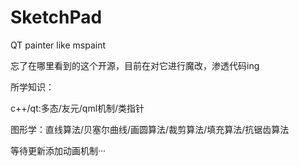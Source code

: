 # SketchPad

QT painter like mspaint

忘了在哪里看到的这个开源，目前在对它进行魔改，渗透代码ing


所学知识：

c++/qt:多态/友元/qml机制/类指针

图形学：直线算法/贝塞尔曲线/画圆算法/裁剪算法/填充算法/抗锯齿算法


等待更新添加动画机制···
